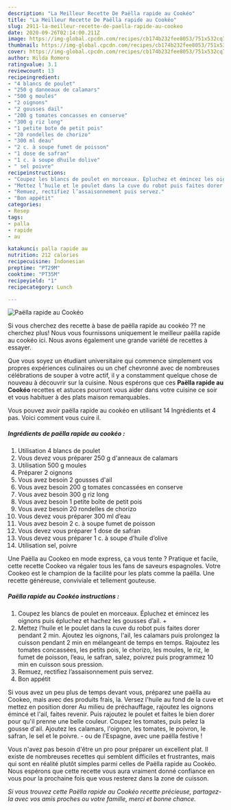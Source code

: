 ```yaml
---
description: "La Meilleur Recette De Paëlla rapide au Cookéo"
title: "La Meilleur Recette De Paëlla rapide au Cookéo"
slug: 2911-la-meilleur-recette-de-paella-rapide-au-cookeo
date: 2020-09-26T02:14:00.211Z
image: https://img-global.cpcdn.com/recipes/cb174b232fee8053/751x532cq70/paella-rapide-au-cookeo-photo-principale-de-la-recette.jpg
thumbnail: https://img-global.cpcdn.com/recipes/cb174b232fee8053/751x532cq70/paella-rapide-au-cookeo-photo-principale-de-la-recette.jpg
cover: https://img-global.cpcdn.com/recipes/cb174b232fee8053/751x532cq70/paella-rapide-au-cookeo-photo-principale-de-la-recette.jpg
author: Hilda Romero
ratingvalue: 3.1
reviewcount: 13
recipeingredient:
- "4 blancs de poulet"
- "250 g danneaux de calamars"
- "500 g moules"
- "2 oignons"
- "2 gousses dail"
- "200 g tomates concasses en conserve"
- "300 g riz long"
- "1 petite bote de petit pois"
- "20 rondelles de chorizo"
- "300 ml deau"
- "2 c. à soupe fumet de poisson"
- "1 dose de safran"
- "1 c. à soupe dhuile dolive"
- " sel poivre"
recipeinstructions:
- "Coupez les blancs de poulet en morceaux. Épluchez et émincez les oignons puis épluchez et hachez les gousses d’ail. +"
- "Mettez l’huile et le poulet dans la cuve du robot puis faites dorer pendant 2 min. Ajoutez les oignons, l&#39;ail, les calamars puis prolongez la cuisson pendant 2 min en mélangeant de temps en temps. Rajoutez les tomates concassées, les petits pois, le chorizo, les moules, le riz, le fumet de poisson, l’eau, le safran, salez, poivrez puis programmez 10 min en cuisson sous pression."
- "Remuez, rectifiez l’assaisonnement puis servez."
- "Bon appétit"
categories:
- Resep
tags:
- palla
- rapide
- au

katakunci: palla rapide au 
nutrition: 212 calories
recipecuisine: Indonesian
preptime: "PT29M"
cooktime: "PT35M"
recipeyield: "1"
recipecategory: Lunch

---
```



![Paëlla rapide au Cookéo](https://img-global.cpcdn.com/recipes/cb174b232fee8053/751x532cq70/paella-rapide-au-cookeo-photo-principale-de-la-recette.jpg)

Si vous cherchez des recette à base de paëlla rapide au cookéo ?? ne cherchez plus! Nous vous fournissons uniquement le meilleur paëlla rapide au cookéo ici. Nous avons également une grande variété de recettes à essayer.

Que vous soyez un étudiant universitaire qui commence simplement vos propres expériences culinaires ou un chef chevronné avec de nombreuses célébrations de souper à votre actif, il y a constamment quelque chose de nouveau à découvrir sur la cuisine. Nous espérons que ces <strong> Paëlla rapide au Cookéo </strong> recettes et astuces pourront vous aider dans votre cuisine ce soir et vous habituer à des plats maison remarquables.

<!--inarticleads1-->

Vous pouvez avoir paëlla rapide au cookéo en utilisant 14 Ingrédients et 4 pas. Voici comment vous cuire il.

##### Ingrédients de paëlla rapide au cookéo :

1. Utilisation 4 blancs de poulet
1. Vous devez vous préparer 250 g d&#39;anneaux de calamars
1. Utilisation 500 g moules
1. Préparer 2 oignons
1. Vous avez besoin 2 gousses d&#39;ail
1. Vous avez besoin 200 g tomates concassées en conserve
1. Vous avez besoin 300 g riz long
1. Vous avez besoin 1 petite boîte de petit pois
1. Vous avez besoin 20 rondelles de chorizo
1. Vous devez vous préparer 300 ml d’eau
1. Vous avez besoin 2 c. à soupe fumet de poisson
1. Vous devez vous préparer 1 dose de safran
1. Vous devez vous préparer 1 c. à soupe d’huile d’olive
1. Utilisation  sel, poivre


Une Paëlla au Cookeo en mode express, ça vous tente ? Pratique et facile, cette recette Cookeo va régaler tous les fans de saveurs espagnoles. Votre Cookeo est le champion de la facilité pour les plats comme la paëlla. Une recette généreuse, conviviale et tellement gouteuse. 

<!--inarticleads2-->

##### Paëlla rapide au Cookéo instructions :

1. Coupez les blancs de poulet en morceaux. Épluchez et émincez les oignons puis épluchez et hachez les gousses d’ail. +
1. Mettez l’huile et le poulet dans la cuve du robot puis faites dorer pendant 2 min. Ajoutez les oignons, l&#39;ail, les calamars puis prolongez la cuisson pendant 2 min en mélangeant de temps en temps. Rajoutez les tomates concassées, les petits pois, le chorizo, les moules, le riz, le fumet de poisson, l’eau, le safran, salez, poivrez puis programmez 10 min en cuisson sous pression.
1. Remuez, rectifiez l’assaisonnement puis servez.
1. Bon appétit


Si vous avez un peu plus de temps devant vous, préparez une paëlla au Cookeo, mais avec des produits frais, la. Versez l&#39;huile au fond de la cuve et mettez en position dorer Au milieu de préchauffage, rajoutez les oignons émincé et l&#39;ail, faites revenir. Puis rajoutez le poulet et faites le bien dorer pour qu&#39;il prenne une belle couleur. Coupez les tomates, puis pelez la gousse d&#39;ail. Ajoutez les calamars, l&#39;oignon, les tomates, le poivron, le safran, le sel et le poivre. - ou de l&#39;Espagne, avec une paëlla festive ! 

<!--inarticleads1-->

<p>
Vous n'avez pas besoin d'être un pro pour préparer un excellent plat. Il existe de nombreuses recettes qui semblent difficiles et frustrantes, mais qui sont en réalité plutôt simples parmi celles de Paëlla rapide au Cookéo. Nous espérons que cette recette vous aura vraiment donné confiance en vous pour la prochaine fois que vous resterez dans la zone de cuisson.
</p>

<p>
<i>Si vous trouvez cette Paëlla rapide au Cookéo recette précieuse, partagez-la avec vos amis proches ou votre famille, merci et bonne chance.</i>
</p>
